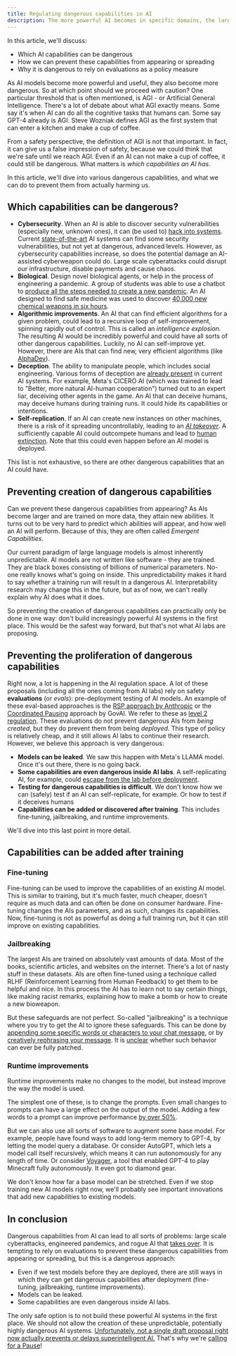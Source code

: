 ```yaml
---
title: Regulating dangerous capabilities in AI
description: The more powerful AI becomes in specific domains, the larger the risks become. How do we prevent these dangerous capabilities from appearing or spreading?
---
```


In this article, we'll discuss:

- Which AI capabilities can be dangerous
- How we can prevent these capabilities from appearing or spreading
- Why it is dangerous to rely on evaluations as a policy measure

As AI models become more powerful and useful, they also become more dangerous.
So at which point should we proceed with caution?
One particular threshold that is often mentioned, is AGI - or Artificial General Intelligence.
There's a lot of debate about what AGI exactly means.
Some say it's when AI can do all the cognitive tasks that humans can.
Some say GPT-4 already is AGI.
Steve Wozniak defines AGI as the first system that can enter a kitchen and make a cup of coffee.

From a safety perspective, the definition of AGI is not that important.
In fact, it can give us a false impression of safety, because we could think that we're safe until we reach AGI.
Even if an AI can not make a cup of coffee, it could still be dangerous.
What matters is _which capabilities an AI has_.

In this article, we'll dive into various dangerous capabilities, and what we can do to prevent them from actually harming us.

## Which capabilities can be dangerous?

- **Cybersecurity**. When an AI is able to discover security vulnerabilities (especially new, unknown ones), it can (be used to) [hack into systems](/cybersecurity-risks). Current [state-of-the-art](/sota) AI systems can find some security vulnerabilities, but not yet at dangerous, advanced levels. However, as cybersecurity capabilities increase, so does the potential damage an AI-assisted cyberweapon could do. Large scale cyberattacks could disrupt our infrastructure, disable payments and cause chaos.
- **Biological**. Design novel biological agents, or help in the process of engineering a pandemic. A group of students was able to use a chatbot to [produce all the steps needed to create a new pandemic](https://arxiv.org/abs/2306.03809). An AI designed to find safe medicine was used to discover [40,000 new chemical weapons in six hours](https://www.theverge.com/2022/3/17/22983197/ai-new-possible-chemical-weapons-generative-models-vx).
- **Algorithmic improvements**. An AI that can find efficient algorithms for a given problem, could lead to a recursive loop of self-improvement, spinning rapidly out of control. This is called an _intelligence explosion_. The resulting AI would be incredibly powerful and could have all sorts of other dangerous capabilities. Luckily, no AI can self-improve yet. However, there are AIs that can find new, very efficient algorithms (like [AlphaDev](https://www.deepmind.com/blog/alphadev-discovers-faster-sorting-algorithms)).
- **Deception**. The ability to manipulate people, which includes social engineering. Various forms of deception are [already present](https://lethalintelligence.ai/post/ai-hired-human-to-solve-captcha/) in current AI systems. For example, Meta's CICERO AI (which was trained to lead to "Better, more natural AI-human cooperation") turned out to an expert liar, deceiving other agents in the game. An AI that can deceive humans, may deceive humans during training runs. It could hide its capabilities or intentions.
- **Self-replication**. If an AI can create new instances on other machines, there is a risk of it spreading uncontrollably, leading to an [_AI takeover_](/ai-takeover). A sufficiently capable AI could outcompete humans and lead to [human extinction](/xrisk). Note that this could even happen before an AI model is deployed.

This list is not exhaustive, so there are other dangerous capabilities that an AI could have.

## Preventing creation of dangerous capabilities

Can we prevent these dangerous capabilities from appearing?
As AIs become larger and are trained on more data, they attain new abilities.
It turns out to be very hard to predict which abilities will appear, and how well an AI will perform.
Because of this, they are often called _Emergent Capabilities_.

<!-- Example about theory of mind, graph -->

Our current paradigm of large language models is almost inherently unpredictable.
AI models are not written like software - they are trained.
They are black boxes consisting of billions of numerical parameters.
No-one really knows what's going on inside.
This unpredictability makes it hard to say whether a training run will result in a dangerous AI.
Interpretability research may change this in the future, but as of now, we can't really explain why AI does what it does.

So preventing the creation of dangerous capabilities can practically only be done in one way:
don't build increasingly powerful AI systems in the first place.
This would be the safest way forward, but that's not what AI labs are proposing.

## Preventing the proliferation of dangerous capabilities

Right now, a lot is happening in the AI regulation space.
A lot of these proposals (including all the ones coming from AI labs) rely on safety **evaluations** (or _evals_): pre-deployment testing of AI models.
An example of these eval-based approaches is the [RSP approach by Anthropic](https://evals.alignment.org/blog/2023-09-26-rsp/#:~:text=An%20RSP%20specifies%20what%20level,capabilities%20until%20protective%20measures%20improve.) or the [Coordinated Pausing](https://www.governance.ai/research-paper/coordinated-pausing-evaluation-based-scheme) approach by GovAI.
We refer to these as [level 2 regulation](/4-levels-of-ai-regulation).
These evaluations do not prevent dangerous AIs from _being created_, but they do prevent them from being _deployed_.
This type of policy is relatively cheap, and it still allows AI labs to continue their research.
However, we believe this approach is very dangerous:

- **Models can be leaked**.
  We saw this happen with Meta's LLAMA model. Once it's out there, there is no going back.
- **Some capabilities are even dangerous inside AI labs**.
  A self-replicating AI, for example, could [escape from the lab before deployment](https://lethalintelligence.ai/post/ai-escaped-its-container/).
- **Testing for dangerous capabilities is difficult**.
  We don't know how we can (safely) test if an AI can self-replicate, for example. Or how to test if it deceives humans
- **Capabilities can be added or discovered after training**.
  This includes fine-tuning, jailbreaking, and runtime improvements.

We'll dive into this last point in more detail.

## Capabilities can be added after training

### Fine-tuning

Fine-tuning can be used to improve the capabilities of an existing AI model.
This is similar to training, but it's much faster, much cheaper, doesn't require as much data and can often be done on consumer hardware.
Fine-tuning changes the AIs parameters, and as such, changes its capabilities.
Now, fine-tuning is not as powerful as doing a full training run, but it can still improve on existing capabilities.

### Jailbreaking

The largest AIs are trained on absolutely vast amounts of data.
Most of the books, scientific articles, and websites on the internet.
There's a lot of nasty stuff in these datasets.
AIs are often fine-tuned using a technique called RLHF (Reinforcement Learning from Human Feedback) to get them to be helpful and nice.
In this process the AI has to learn not to say certain things, like making racist remarks, explaining how to make a bomb or how to create a new bioweapon.

But these safeguards are not perfect.
So-called "jailbreaking" is a technique where you try to get the AI to ignore these safeguards.
This can be done by [appending some specific words or characters to your chat message](https://twitter.com/AIPanicLive/status/1678942758872989696), or by [creatively rephrasing your message](https://twitter.com/_annieversary/status/1647865782741749760).
It is [unclear](https://llm-attacks.org/) whether such behavior can ever be fully patched.

### Runtime improvements

Runtime improvements make no changes to the model, but instead improve the way the model is used.

The simplest one of these, is to change the prompts.
Even small changes to prompts can have a large effect on the output of the model.
Adding a few words to a prompt can improve performance [by over 50%](https://arxiv.org/pdf/2309.03409.pdf).

But we can also use all sorts of software to augment some base model.
For example, people have found ways to add long-term memory to GPT-4, by letting the model query a database.
Or consider AutoGPT, which lets a model call itself recursively, which means it can run autonomously for any length of time.
Or consider [Voyager](https://arxiv.org/abs/2305.16291), a tool that enabled GPT-4 to play Minecraft fully autonomously. It even got to diamond gear.

We don't know how far a base model can be stretched.
Even if we stop training new AI models right now, we'll probably see important innovations that add new capabilities to existing models.

## In conclusion

Dangerous capabilities from AI can lead to all sorts of problems: large scale cyberattacks, engineered pandemics, and rogue AI that [takes over](/ai-takeover).
It is tempting to rely on evaluations to prevent these dangerous capabilities from appearing or spreading, but this is a dangerous approach:

- Even if we test models before they are deployed, there are still ways in which they can get dangerous capabilities after deployment (fine-tuning, jailbreaking, runtime improvements).
- Models can be leaked.
- Some capabilities are even dangerous inside AI labs.

The only safe option is to not build these powerful AI systems in the first place.
We should not allow the creation of these unpredictable, potentially highly dangerous AI systems.
[Unfortunately, not a single draft proposal right now actually prevents or delays superintelligent AI.](https://twitter.com/PauseAI/status/1704998018322141496)
That's why we're [calling for a Pause](/proposal)!
